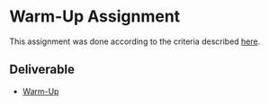 # Warm-Up Assignment

This assignment was done according to the criteria described [here](https://github.com/STAT540-UBC/STAT540-UBC.github.io/blob/master/homework/practice_assignment/practice_assignment.md).

## Deliverable
* [Warm-Up](warmup.md)
